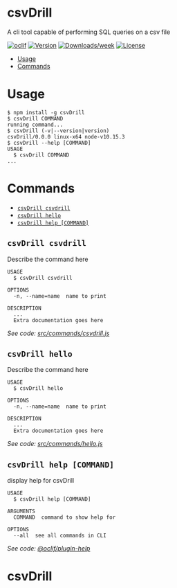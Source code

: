 csvDrill
========

A cli tool capable of performing SQL queries on a csv file

[![oclif](https://img.shields.io/badge/cli-oclif-brightgreen.svg)](https://oclif.io)
[![Version](https://img.shields.io/npm/v/csvDrill.svg)](https://npmjs.org/package/csvDrill)
[![Downloads/week](https://img.shields.io/npm/dw/csvDrill.svg)](https://npmjs.org/package/csvDrill)
[![License](https://img.shields.io/npm/l/csvDrill.svg)](https://github.com/creyente1897/csvDrill/blob/master/package.json)

<!-- toc -->
* [Usage](#usage)
* [Commands](#commands)
<!-- tocstop -->
# Usage
<!-- usage -->
```sh-session
$ npm install -g csvDrill
$ csvDrill COMMAND
running command...
$ csvDrill (-v|--version|version)
csvDrill/0.0.0 linux-x64 node-v10.15.3
$ csvDrill --help [COMMAND]
USAGE
  $ csvDrill COMMAND
...
```
<!-- usagestop -->
# Commands
<!-- commands -->
* [`csvDrill csvdrill`](#csvdrill-csvdrill)
* [`csvDrill hello`](#csvdrill-hello)
* [`csvDrill help [COMMAND]`](#csvdrill-help-command)

## `csvDrill csvdrill`

Describe the command here

```
USAGE
  $ csvDrill csvdrill

OPTIONS
  -n, --name=name  name to print

DESCRIPTION
  ...
  Extra documentation goes here
```

_See code: [src/commands/csvdrill.js](https://github.com/creyente1897/csvDrill/blob/v0.0.0/src/commands/csvdrill.js)_

## `csvDrill hello`

Describe the command here

```
USAGE
  $ csvDrill hello

OPTIONS
  -n, --name=name  name to print

DESCRIPTION
  ...
  Extra documentation goes here
```

_See code: [src/commands/hello.js](https://github.com/creyente1897/csvDrill/blob/v0.0.0/src/commands/hello.js)_

## `csvDrill help [COMMAND]`

display help for csvDrill

```
USAGE
  $ csvDrill help [COMMAND]

ARGUMENTS
  COMMAND  command to show help for

OPTIONS
  --all  see all commands in CLI
```

_See code: [@oclif/plugin-help](https://github.com/oclif/plugin-help/blob/v2.2.0/src/commands/help.ts)_
<!-- commandsstop -->
# csvDrill

